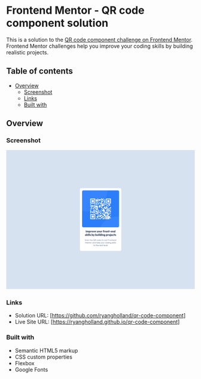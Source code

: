 # Frontend Mentor - QR code component solution

This is a solution to the [QR code component challenge on Frontend Mentor](https://www.frontendmentor.io/challenges/qr-code-component-iux_sIO_H). Frontend Mentor challenges help you improve your coding skills by building realistic projects. 

## Table of contents

- [Overview](#overview)
  - [Screenshot](#screenshot)
  - [Links](#links)
  - [Built with](#built-with)

## Overview

### Screenshot

![](./images/screenshot.png)

### Links

- Solution URL: [https://github.com/ryangholland/qr-code-component]
- Live Site URL: [https://ryangholland.github.io/qr-code-component]

### Built with

- Semantic HTML5 markup
- CSS custom properties
- Flexbox
- Google Fonts

